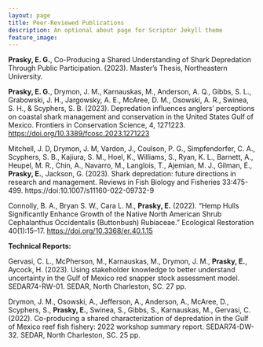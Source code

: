 ```yaml
---
layout: page
title: Peer-Reviewed Publications
description: An optional about page for Scriptor Jekyll theme
feature_image: 
---
```

**Prasky, E. G.**, Co-Producing a Shared Understanding of Shark Depredation Through Public Participation. (2023). Master’s Thesis, Northeastern University. 

**Prasky, E. G.**, Drymon, J. M., Karnauskas, M., Anderson, A. Q., Gibbs, S. L., Grabowski, J. H., Jargowsky, A. E., McAree, D. M., Osowski, A. R., Swinea, S. H., & Scyphers, S. B. (2023). Depredation influences anglers’ perceptions on coastal shark management and conservation in the United States Gulf of Mexico. Frontiers in Conservation Science, 4, 1271223. https://doi.org/10.3389/fcosc.2023.1271223

Mitchell, J. D, Drymon, J. M, Vardon, J., Coulson, P. G., Simpfendorfer, C. A., Scyphers, S. B., Kajiura, S. M., Hoel, K., Williams, S., Ryan, K. L., Barnett, A., Heupel, M. R., Chin, A., Navarro, M., Langlois, T., Ajemian, M. J., Gilman, E., **Prasky, E.**, Jackson, G. (2023). Shark depredation: future directions in research and management. Reviews in Fish Biology and Fisheries 33:475-499. https://doi:10.1007/s11160-022-09732-9

Connolly, B. A., Bryan S. W., Cara L. M., **Prasky, E.** (2022). “Hemp Hulls Significantly Enhance Growth of the Native North American Shrub Cephalanthus Occidentalis (Buttonbush) Rubiaceae.” Ecological Restoration 40(1):15–17. https://doi.org/10.3368/er.40.1.15

**Technical Reports:**

Gervasi, C. L., McPherson, M., Karnauskas, M., Drymon, J. M., **Prasky, E.**, Aycock, H. (2023). Using stakeholder knowledge to better understand uncertainty in the Gulf of Mexico red snapper stock assessment model. SEDAR74-RW-01. SEDAR, North Charleston, SC. 27 pp.

Drymon, J. M., Osowski, A., Jefferson, A., Anderson, A., McAree, D., Scyphers, S., **Prasky, E.**, Swinea, S., Gibbs, S., Karnauskas, M., Gervasi, C. (2022). Co-producing a shared characterization of depredation in the Gulf of Mexico reef fish fishery: 2022 workshop summary report. SEDAR74-DW-32. SEDAR, North Charleston, SC. 25 pp.

